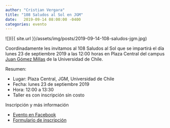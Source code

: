 ```yaml
---
author: "Cristian Vergara"
title: "108 Saludos al Sol en JGM"
date:   2019-09-14 08:00:00 -0400
categories: evento
---
```

 
![]({{ site.url }}/assets/img/posts/2019-09-14-108-saludos-jgm.jpg)

Coordinadamente les invitamos al 108 Saludos al Sol que se impartirá el día lunes 23 de septiembre 2019 a las 12:00 horas en Plaza Central del campus <a href="http://www.uchile.cl/portal/presentacion/campus/7984/campus-juan-gomez-millas">Juan Gómez Millas</a> de la Universidad de Chile.

Resumen:
- Lugar: Plaza Central, JGM, Universidad de Chile
- Fecha: lunes 23 de septiembre 2019
- Hora: 12:00 a 13:30
- Taller es con inscripción sin costo

Inscripción y más información
- <a href="https://www.facebook.com/events/673103956535402/">Evento en Facebook</a>
- <a href="https://docs.google.com/forms/d/e/1FAIpQLSdPkFyP1ssAr8uObK9-4ywygKgCsjwEG7FognqAyiNn66BXdA/viewform">Formulario de inscripción</a> 

